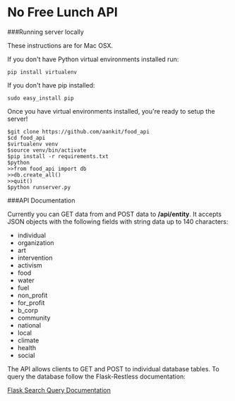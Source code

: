 # No Free Lunch API

###Running server locally

These instructions are for Mac OSX.

If you don't have Python virtual environments installed run:

	pip install virtualenv

If you don't have pip installed:
	
	sudo easy_install pip

Once you have virtual environments installed, you're ready to setup the server!
	

	$git clone https://github.com/aankit/food_api
	$cd food_api
	$virtualenv venv
	$source venv/bin/activate
	$pip install -r requirements.txt
	$python
	>>from food_api import db
	>>db.create_all()
	>>quit()
	$python runserver.py


###API Documentation

Currently you can GET data from and POST data to **/api/entity**. It accepts JSON objects with the following fields with string data up to 140 characters:

* individual
* organization
* art
* intervention
* activism
* food
* water
* fuel
* non_profit
* for_profit
* b_corp
* community
* national
* local
* climate
* health
* social

The API allows clients to GET and POST to individual database tables. To query the database follow the Flask-Restless documentation:

[Flask Search Query Documentation](http://flask-restless.readthedocs.org/en/latest/searchformat.html#searchformat)





